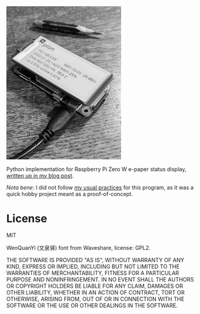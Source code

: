 
<img src="/pion.png" width="300">

Python implementation for Raspberry Pi Zero W e-paper status
display, [written up in my blog post](http://johnj.com/posts/e-paper-rpi-display/).

*Nota bene*: I did not follow [my usual
practices](http://johnj.com/posts/practices/) for this program, as it
was a quick hobby project meant as a proof-of-concept.

# License

MIT

WenQuanYi (文泉驿) font from Waveshare, license: GPL2.

THE SOFTWARE IS PROVIDED "AS IS", WITHOUT WARRANTY OF ANY KIND,
EXPRESS OR IMPLIED, INCLUDING BUT NOT LIMITED TO THE WARRANTIES OF
MERCHANTABILITY, FITNESS FOR A PARTICULAR PURPOSE AND
NONINFRINGEMENT. IN NO EVENT SHALL THE AUTHORS OR COPYRIGHT HOLDERS BE
LIABLE FOR ANY CLAIM, DAMAGES OR OTHER LIABILITY, WHETHER IN AN ACTION
OF CONTRACT, TORT OR OTHERWISE, ARISING FROM, OUT OF OR IN CONNECTION
WITH THE SOFTWARE OR THE USE OR OTHER DEALINGS IN THE SOFTWARE.
